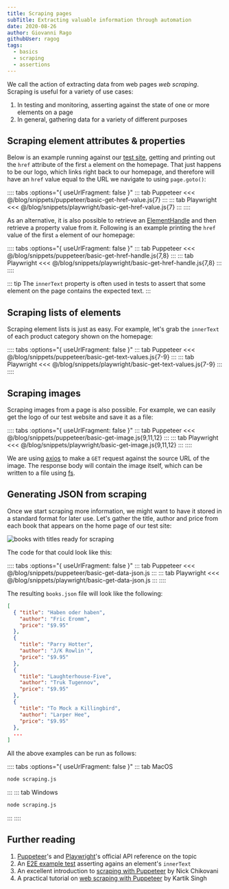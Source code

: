 ```yaml
---
title: Scraping pages
subTitle: Extracting valuable information through automation
date: 2020-08-26
author: Giovanni Rago
githubUser: ragog
tags:
  - basics
  - scraping
  - assertions
---
```


We call the action of extracting data from web pages _web scraping_. Scraping is useful for a variety of use cases:

1. In testing and monitoring, asserting against the state of one or more elements on a page
2. In general, gathering data for a variety of different purposes

<!-- more -->

## Scraping element attributes & properties

Below is an example running against our [test site](https://danube-webshop.herokuapp.com), getting and printing out the `href` attribute of the first `a` element on the homepage. That just happens to be our logo, which links right back to our homepage, and therefore will have an `href` value equal to the URL we navigate to using `page.goto()`:

:::: tabs :options="{ useUrlFragment: false }"
::: tab Puppeteer
<<< @/blog/snippets/puppeteer/basic-get-href-value.js{7}
:::
::: tab Playwright
<<< @/blog/snippets/playwright/basic-get-href-value.js{7}
:::
::::

As an alternative, it is also possible to retrieve an [ElementHandle](https://pptr.dev/#?product=Puppeteer&version=v5.2.1&show=api-class-elementhandle) and then retrieve a property value from it. Following is an example printing the `href` value of the first `a` element of our homepage:

:::: tabs :options="{ useUrlFragment: false }"
::: tab Puppeteer
<<< @/blog/snippets/puppeteer/basic-get-href-handle.js{7,8}
:::
::: tab Playwright
<<< @/blog/snippets/playwright/basic-get-href-handle.js{7,8}
:::
::::

::: tip
The `innerText` property is often used in tests to assert that some element on the page contains the expected text.
:::

## Scraping lists of elements

Scraping element lists is just as easy. For example, let's grab the `innerText` of each product category shown on the homepage:

:::: tabs :options="{ useUrlFragment: false }"
::: tab Puppeteer
<<< @/blog/snippets/puppeteer/basic-get-text-values.js{7-9}
:::
::: tab Playwright
<<< @/blog/snippets/playwright/basic-get-text-values.js{7-9}
:::
::::

## Scraping images

Scraping images from a page is also possible. For example, we can easily get the logo of our test website and save it as a file:

:::: tabs :options="{ useUrlFragment: false }"
::: tab Puppeteer
<<< @/blog/snippets/puppeteer/basic-get-image.js{9,11,12}
:::
::: tab Playwright
<<< @/blog/snippets/playwright/basic-get-image.js{9,11,12}
:::
::::

We are using [axios](https://github.com/axios/axios) to make a `GET` request against the source URL of the image. The response body will contain the image itself, which can be written to a file using [fs](https://nodejs.org/api/fs.html).

## Generating JSON from scraping

Once we start scraping more information, we might want to have it stored in a standard format for later use. Let's gather the title, author and price from each book that appears on the home page of our test site:

![books with titles ready for scraping](/basics-scraping-1.png)

The code for that could look like this:

:::: tabs :options="{ useUrlFragment: false }"
::: tab Puppeteer
<<< @/blog/snippets/puppeteer/basic-get-data-json.js
:::
::: tab Playwright
<<< @/blog/snippets/playwright/basic-get-data-json.js
:::
::::

The resulting `books.json` file will look like the following:

```json
[
  { "title": "Haben oder haben",
    "author": "Fric Eromm",
    "price": "$9.95"
  },
  {
    "title": "Parry Hotter",
    "author": "J/K Rowlin'",
    "price": "$9.95"
  },
  {
    "title": "Laughterhouse-Five",
    "author": "Truk Tugennov",
    "price": "$9.95"
  },
  {
    "title": "To Mock a Killingbird",
    "author": "Larper Hee",
    "price": "$9.95"
  },
  ...
]
```

All the above examples can be run as follows:

:::: tabs :options="{ useUrlFragment: false }"
::: tab MacOS
```sh
node scraping.js
```
:::
::: tab Windows
```sh
node scraping.js
```
:::
::::

## Further reading
1. [Puppeteer](https://pptr.dev/#?product=Puppeteer&version=v5.2.1&show=api-pageevalselector-pagefunction-args)'s and [Playwright](https://playwright.dev/#version=v1.2.1&path=docs%2Fapi.md&q=pageevalselector-pagefunction-arg)'s official API reference on the topic
2. An [E2E example test](e2e-coupon/) asserting agains an element's `innerText`
3. An excellent introduction to [scraping with Puppeteer](https://www.toptal.com/puppeteer/headless-browser-puppeteer-tutorial) by Nick Chikovani
4. A practical tutorial on [web scraping with Puppeteer](https://blog.datahut.co/web-scraping-headless-browser-puppeteer/) by Kartik Singh
